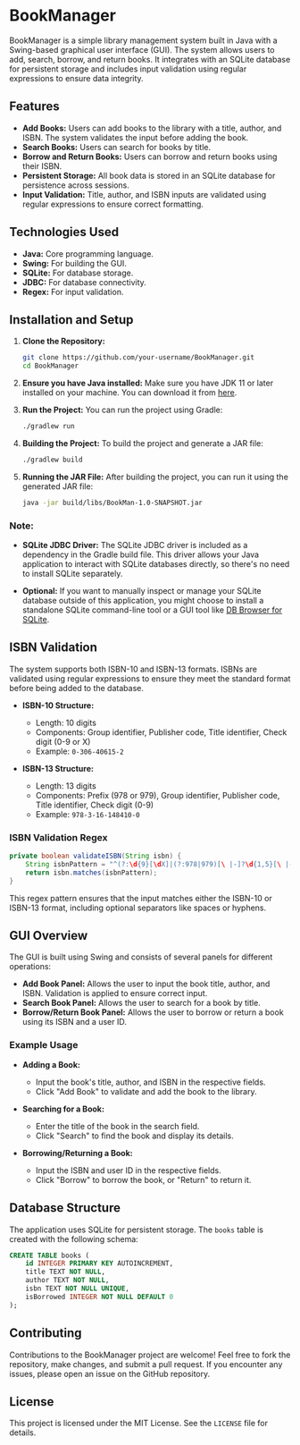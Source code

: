
# BookManager

BookManager is a simple library management system built in Java with a Swing-based graphical user interface (GUI). The system allows users to add, search, borrow, and return books. It integrates with an SQLite database for persistent storage and includes input validation using regular expressions to ensure data integrity.

## Features

- **Add Books:** Users can add books to the library with a title, author, and ISBN. The system validates the input before adding the book.
- **Search Books:** Users can search for books by title.
- **Borrow and Return Books:** Users can borrow and return books using their ISBN.
- **Persistent Storage:** All book data is stored in an SQLite database for persistence across sessions.
- **Input Validation:** Title, author, and ISBN inputs are validated using regular expressions to ensure correct formatting.

## Technologies Used

- **Java:** Core programming language.
- **Swing:** For building the GUI.
- **SQLite:** For database storage.
- **JDBC:** For database connectivity.
- **Regex:** For input validation.

## Installation and Setup

1. **Clone the Repository:**
    ```sh
    git clone https://github.com/your-username/BookManager.git
    cd BookManager
    ```

2. **Ensure you have Java installed:** 
    Make sure you have JDK 11 or later installed on your machine. You can download it from [here](https://www.oracle.com/java/technologies/javase-jdk11-downloads.html).

3. **Run the Project:**
    You can run the project using Gradle:
    ```sh
    ./gradlew run
    ```

4. **Building the Project:**
    To build the project and generate a JAR file:
    ```sh
    ./gradlew build
    ```

5. **Running the JAR File:**
    After building the project, you can run it using the generated JAR file:
    ```sh
    java -jar build/libs/BookMan-1.0-SNAPSHOT.jar
    ```

### Note:
- **SQLite JDBC Driver:** The SQLite JDBC driver is included as a dependency in the Gradle build file. This driver allows your Java application to interact with SQLite databases directly, so there's no need to install SQLite separately.

- **Optional:** If you want to manually inspect or manage your SQLite database outside of this application, you might choose to install a standalone SQLite command-line tool or a GUI tool like [DB Browser for SQLite](https://sqlitebrowser.org/).

## ISBN Validation

The system supports both ISBN-10 and ISBN-13 formats. ISBNs are validated using regular expressions to ensure they meet the standard format before being added to the database.

- **ISBN-10 Structure:**
  - Length: 10 digits
  - Components: Group identifier, Publisher code, Title identifier, Check digit (0-9 or X)
  - Example: `0-306-40615-2`

- **ISBN-13 Structure:**
  - Length: 13 digits
  - Components: Prefix (978 or 979), Group identifier, Publisher code, Title identifier, Check digit (0-9)
  - Example: `978-3-16-148410-0`

### ISBN Validation Regex

```java
private boolean validateISBN(String isbn) {
    String isbnPattern = "^(?:\d{9}[\dX]|(?:978|979)[\ |-]?\d{1,5}[\ |-]?\d{1,7}[\ |-]?\d{1,6}[\ |-]?\d)$";
    return isbn.matches(isbnPattern);
}
```

This regex pattern ensures that the input matches either the ISBN-10 or ISBN-13 format, including optional separators like spaces or hyphens.

## GUI Overview

The GUI is built using Swing and consists of several panels for different operations:

- **Add Book Panel:** Allows the user to input the book title, author, and ISBN. Validation is applied to ensure correct input.
- **Search Book Panel:** Allows the user to search for a book by title.
- **Borrow/Return Book Panel:** Allows the user to borrow or return a book using its ISBN and a user ID.

### Example Usage

- **Adding a Book:**
  - Input the book's title, author, and ISBN in the respective fields.
  - Click "Add Book" to validate and add the book to the library.

- **Searching for a Book:**
  - Enter the title of the book in the search field.
  - Click "Search" to find the book and display its details.

- **Borrowing/Returning a Book:**
  - Input the ISBN and user ID in the respective fields.
  - Click "Borrow" to borrow the book, or "Return" to return it.

## Database Structure

The application uses SQLite for persistent storage. The `books` table is created with the following schema:

```sql
CREATE TABLE books (
    id INTEGER PRIMARY KEY AUTOINCREMENT,
    title TEXT NOT NULL,
    author TEXT NOT NULL,
    isbn TEXT NOT NULL UNIQUE,
    isBorrowed INTEGER NOT NULL DEFAULT 0
);
```

## Contributing

Contributions to the BookManager project are welcome! Feel free to fork the repository, make changes, and submit a pull request. If you encounter any issues, please open an issue on the GitHub repository.

## License

This project is licensed under the MIT License. See the `LICENSE` file for details.

